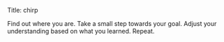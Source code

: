 Title: chirp

Find out where you are. Take a small step towards your goal. Adjust your understanding based on what you learned. Repeat.

